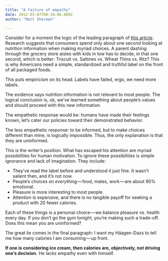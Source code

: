 ```yaml
---
title: "A failure of empathy"
date: 2012-03-07T00:10:06.000Z
author: "Matt Sherman"

---
```


Consider for a moment the logic of the leading paragraph of [this article](http://opinionator.blogs.nytimes.com/2012/03/05/healthy-labels-not-stealthy-labels/?hp):
Research suggests that consumers spend only about one second looking at nutrition information when making myriad choices. A parent dashing through the grocery store aisles with kids in tow has to decide, in that one second, which is better: Triscuit vs. Saltines vs. Wheat Thins vs. Ritz? This is why Americans need a simple, standardized and truthful label on the front of all packaged foods.

This puts empiricism on its head. Labels have failed, ergo, we need more labels.

The evidence says nutrition information is not relevant to most people. The logical conclusion is, ok, we’ve learned something about people’s values and should proceed with this new information.

The empathetic response would be: humans have made their feelings known, let’s cater our policies toward their demonstrated behavior.

The less empathetic response: to be informed, but to make choices different than mine, is logically impossible. Thus, the only explanation is that they are uninformed.

This is the writer’s position. What has escaped his attention are myriad possibilities for human motivation. To ignore these possibilities is simple ignorance and lack of imagination. They include:

*   They’ve read the label before and understood it just fine. It wasn’t salient then, and it’s not now.
*   People’s choices on _everything_ — food, mates, work — are about 90% emotional.
*   Pleasure is more interesting to most people.
*   Attention is expensive, and there is no tangible payoff for seeking a product with 20 fewer calories.

Each of these things is a personal choice — we balance pleasure vs. health every day. If you don’t go the gym tonight, you’re making such a trade-off. Does this mean you are uninformed?

The great lie comes in the final paragraph:
I want my Häagen-Dazs to tell me how many calories I am consuming — up front.

**If one is considering ice cream, then calories are, objectively, not driving one’s decision.** He lacks empathy even with himself.

